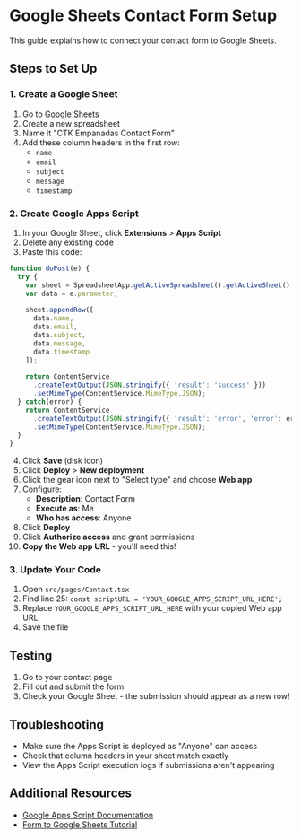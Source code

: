 # Google Sheets Contact Form Setup

This guide explains how to connect your contact form to Google Sheets.

## Steps to Set Up

### 1. Create a Google Sheet
1. Go to [Google Sheets](https://sheets.google.com)
2. Create a new spreadsheet
3. Name it "CTK Empanadas Contact Form"
4. Add these column headers in the first row:
   - `name`
   - `email`
   - `subject`
   - `message`
   - `timestamp`

### 2. Create Google Apps Script
1. In your Google Sheet, click **Extensions** > **Apps Script**
2. Delete any existing code
3. Paste this code:

```javascript
function doPost(e) {
  try {
    var sheet = SpreadsheetApp.getActiveSpreadsheet().getActiveSheet();
    var data = e.parameter;
    
    sheet.appendRow([
      data.name,
      data.email,
      data.subject,
      data.message,
      data.timestamp
    ]);
    
    return ContentService
      .createTextOutput(JSON.stringify({ 'result': 'success' }))
      .setMimeType(ContentService.MimeType.JSON);
  } catch(error) {
    return ContentService
      .createTextOutput(JSON.stringify({ 'result': 'error', 'error': error }))
      .setMimeType(ContentService.MimeType.JSON);
  }
}
```

4. Click **Save** (disk icon)
5. Click **Deploy** > **New deployment**
6. Click the gear icon next to "Select type" and choose **Web app**
7. Configure:
   - **Description**: Contact Form
   - **Execute as**: Me
   - **Who has access**: Anyone
8. Click **Deploy**
9. Click **Authorize access** and grant permissions
10. **Copy the Web app URL** - you'll need this!

### 3. Update Your Code
1. Open `src/pages/Contact.tsx`
2. Find line 25: `const scriptURL = 'YOUR_GOOGLE_APPS_SCRIPT_URL_HERE';`
3. Replace `YOUR_GOOGLE_APPS_SCRIPT_URL_HERE` with your copied Web app URL
4. Save the file

## Testing
1. Go to your contact page
2. Fill out and submit the form
3. Check your Google Sheet - the submission should appear as a new row!

## Troubleshooting
- Make sure the Apps Script is deployed as "Anyone" can access
- Check that column headers in your sheet match exactly
- View the Apps Script execution logs if submissions aren't appearing

## Additional Resources
- [Google Apps Script Documentation](https://developers.google.com/apps-script)
- [Form to Google Sheets Tutorial](https://github.com/jamiewilson/form-to-google-sheets)
